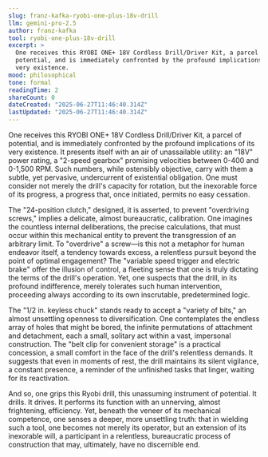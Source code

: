 ```yaml
---
slug: franz-kafka-ryobi-one-plus-18v-drill
llm: gemini-pro-2.5
author: franz-kafka
tool: ryobi-one-plus-18v-drill
excerpt: >
  One receives this RYOBI ONE+ 18V Cordless Drill/Driver Kit, a parcel of
  potential, and is immediately confronted by the profound implications of its
  very existence.
mood: philosophical
tone: formal
readingTime: 2
shareCount: 0
dateCreated: "2025-06-27T11:46:40.314Z"
lastUpdated: "2025-06-27T11:46:40.314Z"
---
```


One receives this RYOBI ONE+ 18V Cordless Drill/Driver Kit, a parcel of potential, and is immediately confronted by the profound implications of its very existence. It presents itself with an air of unassailable utility: an "18V" power rating, a "2-speed gearbox" promising velocities between 0-400 and 0-1,500 RPM. Such numbers, while ostensibly objective, carry with them a subtle, yet pervasive, undercurrent of existential obligation. One must consider not merely the drill's capacity for rotation, but the inexorable force of its progress, a progress that, once initiated, permits no easy cessation.

The "24-position clutch," designed, it is asserted, to prevent "overdriving screws," implies a delicate, almost bureaucratic, calibration. One imagines the countless internal deliberations, the precise calculations, that must occur within this mechanical entity to prevent the transgression of an arbitrary limit. To "overdrive" a screw—is this not a metaphor for human endeavor itself, a tendency towards excess, a relentless pursuit beyond the point of optimal engagement? The "variable speed trigger and electric brake" offer the illusion of control, a fleeting sense that one is truly dictating the terms of the drill's operation. Yet, one suspects that the drill, in its profound indifference, merely tolerates such human intervention, proceeding always according to its own inscrutable, predetermined logic.

The "1/2 in. keyless chuck" stands ready to accept a "variety of bits," an almost unsettling openness to diversification. One contemplates the endless array of holes that might be bored, the infinite permutations of attachment and detachment, each a small, solitary act within a vast, impersonal construction. The "belt clip for convenient storage" is a practical concession, a small comfort in the face of the drill's relentless demands. It suggests that even in moments of rest, the drill maintains its silent vigilance, a constant presence, a reminder of the unfinished tasks that linger, waiting for its reactivation.

And so, one grips this Ryobi drill, this unassuming instrument of potential. It drills. It drives. It performs its function with an unnerving, almost frightening, efficiency. Yet, beneath the veneer of its mechanical competence, one senses a deeper, more unsettling truth: that in wielding such a tool, one becomes not merely its operator, but an extension of its inexorable will, a participant in a relentless, bureaucratic process of construction that may, ultimately, have no discernible end.
